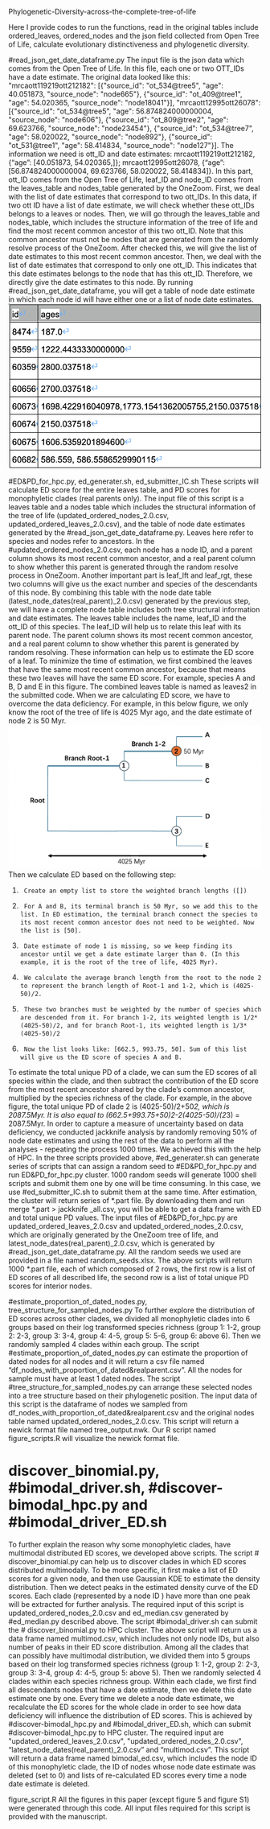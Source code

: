 Phylogenetic-Diversity-across-the-complete-tree-of-life

Here I provide codes to run the functions, read in the original tables include ordered_leaves, ordered_nodes and the json field collected from Open Tree of Life, calculate evolutionary distinctiveness and phylogenetic diversity.

#read_json_get_date_dataframe.py
The input file is the json data which comes from the Open Tree of Life. In this file, each one or two OTT_IDs have a date estimate. The original data looked like this: "mrcaott119219ott212182": [{"source_id": "ot_534@tree5", "age": 40.051873, "source_node": "node665"}, {"source_id": "ot_409@tree1", "age": 54.020365, "source_node": "node18041"}], "mrcaott12995ott26078": [{"source_id": "ot_534@tree5", "age": 56.874824000000004, "source_node": "node606"}, {"source_id": "ot_809@tree2", "age": 69.623766, "source_node": "node23454"}, {"source_id": "ot_534@tree7", "age": 58.020022, "source_node": "node892"}, {"source_id": "ot_531@tree1", "age": 58.414834, "source_node": "node127"}]. The information we need is ott_ID and date estimates: mrcaott119219ott212182, {“age”: [40.051873, 54.020365,]}; mrcaott12995ott26078, {“age”: [56.874824000000004, 69.623766, 58.020022, 58.414834]}.
In this part, ott_ID comes from the Open Tree of Life, leaf_ID and node_ID comes from the leaves_table and nodes_table generated by the OneZoom.
First, we deal with the list of date estimates that correspond to two ott_IDs.
In this data, if two ott ID have a list of date estimate, we will check whether these ott_IDs belongs to a leaves or nodes. Then, we will go through the leaves_table and nodes_table, which includes the structure information of the tree of life and find the most recent common ancestor of this two ott_ID. Note that this common ancestor must not be nodes that are generated from the randomly resolve process of the OneZoom. After checked this, we will give the list of date estimates to this most recent common ancestor.
Then, we deal with the list of date estimates that correspond to only one ott_ID. This indicates that this date estimates belongs to the node that has this ott_ID. Therefore, we directly give the date estimates to this node.
By running #read_json_get_date_dataframe, you will get a table of node date estimate in which each node id will have either one or a list of node date estimates.![My Plot](./explain_node_date.png)

#ED&PD_for_hpc.py, ed_generater.sh, ed_submitter_IC.sh
These scripts will calculate ED score for the entire leaves table, and PD scores for monophyletic clades (real parents only). The input file of this script is a leaves table and a nodes table which includes the structural information of the tree of life (updated_ordered_nodes_2.0.csv, updated_ordered_leaves_2.0.csv), and the table of node date estimates generated by the #read_json_get_date_dataframe.py. Leaves here refer to species and nodes refer to ancestors.
In the #updated_ordered_nodes_2.0.csv, each node has a node ID, and a parent column shows its most recent common ancestor, and a real parent column to show whether this parent is generated through the random resolve process in OneZoom. Another important part is leaf_lft and leaf_rgt, these two columns will give us the exact number and species of the descendants of this node. By combining this table with the node date table (latest_node_dates(real_parent)_2.0.csv) generated by the previous step, we will have a complete node table includes both tree structural information and date estimates. The leaves table includes the name, leaf_ID and the ott_ID of this species. The leaf_ID will help us to relate this leaf with its parent node. The parent column shows its most recent common ancestor, and a real parent column to show whether this parent is generated by random resolving. These information can help us to estimate the ED score of a leaf.
To minimize the time of estimation, we first combined the leaves that have the same most recent common ancestor, because that means these two leaves will have the same ED score. For example, species A and B, D and E in this figure. The combined leaves table is named as leaves2 in the submitted code.
When we are calculating ED score, we have to overcome the data deficiency. For example, in this below figure, we only know the root of the tree of life is 4025 Myr ago, and the date estimate of node 2 is 50 Myr.![My Plot](./explain_ED.png)
Then we calculate ED based on the following step:
1.  	Create an empty list to store the weighted branch lengths ([])
2.  	For A and B, its terminal branch is 50 Myr, so we add this to the list. In ED estimation, the terminal branch connect the species to its most recent common ancestor does not need to be weighted. Now the list is [50].
3.  	Date estimate of node 1 is missing, so we keep finding its ancestor until we get a date estimate larger than 0. (In this example, it is the root of the tree of life, 4025 Myr).
4.  	We calculate the average branch length from the root to the node 2 to represent the branch length of Root-1 and 1-2, which is (4025-50)/2.
5.  	These two branches must be weighted by the number of species which are descended from it. For branch 1-2, its weighted length is 1/2*(4025-50)/2, and for branch Root-1, its weighted length is 1/3*(4025-50)/2
6.  	Now the list looks like: [662.5, 993.75, 50]. Sum of this list will give us the ED score of species A and B.
To estimate the total unique PD of a clade, we can sum the ED scores of all species within the clade, and then subtract the contribution of the ED score from the most recent ancestor shared by the clade’s common ancestor, multiplied by the species richness of the clade. For example, in the above figure, the total unique PD of clade 2 is (4025-50)/2+50*2, which is 2087.5Myr. It is also equal to (662.5+993.75+50)*2-2*(4025-50)/(2*3) = 2087.5Myr.
In order to capture a measure of uncertainty based on data deficiency, we conducted jackknife analysis by randomly removing 50% of node date estimates and using the rest of the data to perform all the analyses - repeating the process 1000 times. We achieved this with the help of HPC. In the three scripts provided above, #ed_generater.sh can generate series of scripts that can assign a random seed to #ED&PD_for_hpc.py and run ED&PD_for_hpc.py cluster. 1000 random seeds will generate 1000 shell scripts and submit them one by one will be time consuming. In this case, we use #ed_submitter_IC.sh to submit them at the same time. After estimation, the cluster will return series of *.part file. By downloading them and run merge *.part > jackknife _all.csv, you will be able to get a data frame with ED and total unique PD values. The input files of #ED&PD_for_hpc.py are updated_ordered_leaves_2.0.csv and updated_ordered_nodes_2.0.csv, which are 
 originally generated by the OneZoom tree of life, and latest_node_dates(real_parent)_2.0.csv, which is generated by #read_json_get_date_dataframe.py. All the random seeds we used are provided in a file named random_seeds.xlsx. The above scripts will return 1000 *.part file, each of which composed of 2 rows, the first row is a list of ED scores of all described life, the second row is a list of total unique PD scores for interior nodes. 

#estimate_proportion_of_dated_nodes.py, tree_structure_for_sampled_nodes.py
To further explore the distribution of ED scores across other clades, we divided all monophyletic clades into 6 groups based on their log transformed species richness (group 1: 1-2, group 2: 2-3, group 3: 3-4, group 4: 4-5, group 5: 5-6, group 6: above 6). Then we randomly sampled 4 clades within each group. The script #estimate_proportion_of_dated_nodes.py can estimate the proportion of dated nodes for all nodes and it will return a csv file named “df_nodes_with_proportion_of_dated&realparent.csv”. All the nodes for sample must have at least 1 dated nodes. 
The script #tree_structure_for_sampled_nodes.py can arrange these selected nodes into a tree structure based on their phylogenetic position. The input data of this script is the dataframe of nodes we sampled from df_nodes_with_proportion_of_dated&realparent.csv and the original nodes table named updated_ordered_nodes_2.0.csv. This script will return a newick format file named tree_output.nwk. Our R script named figure_scripts.R will visualize the newick format file. 

# discover_binomial.py, #bimodal_driver.sh, #discover-bimodal_hpc.py and #bimodal_driver_ED.sh
To further explain the reason why some monophyletic clades, have multimodal distributed ED scores, we developed above scripts. The script # discover_binomial.py can help us to discover clades in which ED scores distributed multimodally. To be more specific, it first make a list of ED scores for a given node, and then use Gaussian KDE to estimate the density distribution. Then we detect peaks in the estimated density curve of the ED scores. Each clade (represented by a node ID ) have more than one peak will be extracted for further analysis. The required input of this script is updated_ordered_nodes_2.0.csv and ed_median.csv generated by #ed_median.py described above. The script #bimodal_driver.sh can submit the # discover_binomial.py to HPC cluster. The above script will return us a data frame named multimod.csv, which includes not only node IDs, but also number of peaks in their ED score distribution.
Among all the clades that can possibly have multimodal distribution, we  divided them into 5 groups based on their log transformed species richness (group 1: 1-2, group 2: 2-3, group 3: 3-4, group 4: 4-5, group 5: above 5). Then we randomly selected 4 clades within each species richness group. Within each clade, we first find all descendants nodes that have a date estimate, then we delete this date estimate one by one. Every time we delete a node date estimate, we recalculate the ED scores for the whole clade in order to see how data deficiency will influence the distribution of ED scores. This is achieved by #discover-bimodal_hpc.py and #bimodal_driver_ED.sh, which can submit #discover-bimodal_hpc.py to HPC cluster. The required input are "updated_ordered_leaves_2.0.csv", "updated_ordered_nodes_2.0.csv", “latest_node_dates(real_parent)_2.0.csv” and “multimod.csv”. This script will return a data frame named bimodal_ed.csv, which includes the node ID of this monophyletic clade, the ID of nodes whose node date estimate was deleted (set to 0) and lists of re-calculated ED scores every time a node date estimate is deleted. 

figure_script.R 
All the figures in this paper (except figure 5 and figure S1) were generated through this code. All input files required for this script is provided with the manuscript.





